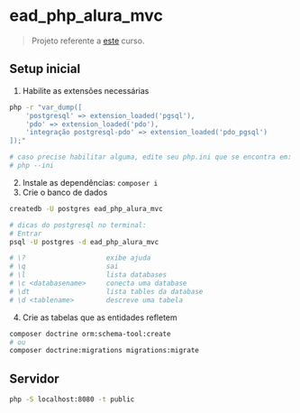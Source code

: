 # ead_php_alura_mvc

> Projeto referente a [este](https://cursos.alura.com.br/course/php-model-view-controller) curso.

## Setup inicial

1. Habilite as extensões necessárias
```sh
php -r "var_dump([
    'postgresql' => extension_loaded('pgsql'),
    'pdo' => extension_loaded('pdo'),
    'integração postgresql-pdo' => extension_loaded('pdo_pgsql')
]);"

# caso precise habilitar alguma, edite seu php.ini que se encontra em:
# php --ini
```
2. Instale as dependências: ``composer i``
3. Crie o banco de dados
```sh
createdb -U postgres ead_php_alura_mvc

# dicas do postgresql no terminal:
# Entrar
psql -U postgres -d ead_php_alura_mvc

# \?                    exibe ajuda
# \q                    sai
# \l                    lista databases
# \c <databasename>     conecta uma database
# \dt                   lista tables da database
# \d <tablename>        descreve uma tabela
```
4. Crie as tabelas que as entidades refletem
```sh
composer doctrine orm:schema-tool:create
# ou
composer doctrine:migrations migrations:migrate 
```

## Servidor

```sh
php -S localhost:8080 -t public
```
